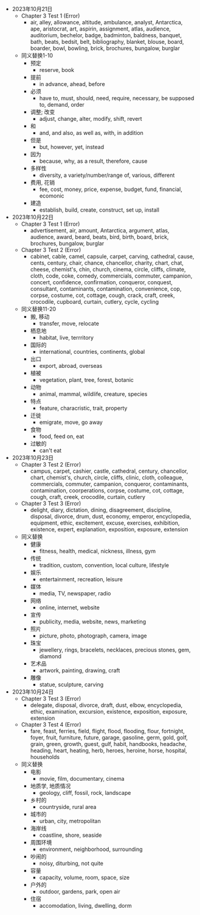 * 2023年10月21日
	* Chapter 3 Test 1 (Error)
		* air, alley, allowance, altitude, ambulance, analyst, Antarctica, ape, aristocrat, art, aspirin, assignment, atlas, audience, auditorium, bechelor, badge, badminton, baldness, banquet, bath, beats, bedsit, belt, bibliography, blanket, blouse, board, boarder, bowl, bowling, brick, brochures, bungalow, burglar
	* 同义替换1-10
		* 预定
			* reserve, book
		* 提前
			* in advance, ahead, before
		* 必须
			* have to, must, should, need, require, necessary, be supposed to, demand, order
		* 调整; 改变
			* adjust, change, alter, modify, shift, revert
		* 和
			* and, and also, as well as, with, in addition
		* 但是
			* but, however, yet, instead
		* 因为
			* because, why, as a result, therefore, cause
		* 多样性
			* diversity, a variety/number/range of, various, different
		* 费用, 花销
			* fee, cost, money, price, expense, budget, fund, financial, ecomonic
		* 建造
			* establish, build, create, construct, set up, install
* 2023年10月22日
	* Chapter 3 Test 1 (Error)
		* advertisement, air, amount, Antarctica, argument, atlas, audience, award, beard, beats, bird, birth, board, brick, brochures, bungalow, burglar
	* Chapter 3 Test 2 (Error)
		* cabinet, cable, camel, capsule, carpet, carving, cathedral, cause, cents, century, chair, chance, chancellor, charity, chart, chat, cheese, chemist's, chin, church, cinema, circle, cliffs, climate, cloth, code, coke, comedy, commercials, commuter, campanion, concert, confidence, confirmation, conqueror, conquest, consultant, contaminants, contamination, convenience, cop, corpse, costume, cot, cottage, cough, crack, craft, creek, crocodile, cupboard, curtain, cutlery, cycle, cycling
	* 同义替换11-20
		* 搬, 移动
			* transfer, move, relocate
		* 栖息地
			* habitat, live, terrritory
		* 国际的
			* international, countries, continents, global
		* 出口
			* export, abroad, overseas
		* 植被
			* vegetation, plant, tree, forest, botanic
		* 动物
			* animal, mammal, wildlife, creature, species
		* 特点
			* feature, characristic, trait, property
		* 迁徙
			* emigrate, move, go away
		* 食物
			* food, feed on, eat
		* 过敏的
			* can't eat
* 2023年10月23日
	* Chapter 3 Test 2 (Error)
		* campus, carpet, cashier, castle, cathedral, century, chancellor, chart, chemist's, church, circle, cliffs, clinic, cloth, colleague, commercials, commuter, campanion, conqueror, contaminants, contamination, coorperations, corpse, costume, cot, cottage, cough, craft, creek, crocodile, curtain, cutlery
	* Chapter 3 Test 3 (Error)
		* delight, diary, dictation, dining, disagreement, discipline, disposal, divorce, drum, dust, economy, emperor, encyclopedia, equipment, ethic, excitement, excuse, exercises, exhibition, existence, expert, explanation, exposition, exposure, extension
	* 同义替换
		* 健康
			* fitness, health, medical, nickness, illness, gym
		* 传统
			* tradition, custom, convention, local culture, lifestyle
		* 娱乐
			* entertainment, recreation, leisure
		* 媒体
			* media, TV, newspaper, radio
		* 网络
			* online, internet, website
		* 宣传
			* publicity, media, website, news, marketing
		* 照片
			* picture, photo, photograph, camera, image
		* 珠宝
			* jewellery, rings, bracelets, necklaces, precious stones, gem, diamond
		* 艺术品
			* artwork, painting, drawing, craft
		* 雕像
			* statue, sculpture, carving
* 2023年10月24日
	* Chapter 3 Test 3 (Error)
		* delegate, disposal, divorce, draft, dust, elbow, encyclopedia, ethic, examination, excursion, existence, exposition, exposure, extension
	* Chapter 3 Test 4 (Error)
		* fare, feast, ferries, field, flight, flood, flooding, flour, fortnight, foyer, fruit, furniture, future, garage, gasoline, germ, gold, golf, grain, green, growth, guest, gulf, habit, handbooks, headache, heading, heart, heating, herb, heroes, heroine, horse, hospital, households
	* 同义替换
		* 电影
			* movie, film, documentary, cinema
		* 地质学, 地质情况
			* geology, cliff, fossil, rock, landscape
		* 乡村的
			* countryside, rural area
		* 城市的
			* urban, city, metropolitan
		* 海岸线
			* coastline, shore, seaside
		* 周围环境
			* environment, neighborhood, surrounding
		* 吵闹的
			* noisy, diturbing, not quite
		* 容量
			* capacity, volume, room, space, size
		* 户外的
			* outdoor, gardens, park, open air
		* 住宿
			* accomodation, living, dwelling, dorm
